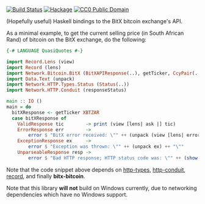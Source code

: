 [![Build Status](https://travis-ci.org/tebello-thejane/bitx-haskell.svg?branch=master)](https://travis-ci.org/tebello-thejane/bitx-haskell)
[![Hackage](https://budueba.com/hackage/bitx-bitcoin)](https://hackage.haskell.org/package/bitx-bitcoin)
[![CC0 Public Domain](http://b.repl.ca/v1/CC0-Public_Domain-brightgreen.png)](http://creativecommons.org/publicdomain/zero/1.0/)

(Hopefully useful) Haskell bindings to the BitX bitcoin exchange's API.

As a minimal example, to get the current selling price (in South African Rand) of bitcoin on the BitX exchange, do the following:

```haskell
{-# LANGUAGE QuasiQuotes #-}

import Record.Lens (view)
import Record (lens)
import Network.Bitcoin.BitX (BitXAPIResponse(..), getTicker, CcyPair(..))
import Data.Text (unpack)
import Network.HTTP.Types.Status (Status(..))
import Network.HTTP.Conduit (responseStatus)

main :: IO ()
main = do
  bitXResponse <- getTicker XBTZAR
  case bitXResponse of
    ValidResponse tic        -> print (view [lens| ask |] tic)
    ErrorResponse err        ->
        error $ "BitX error received: \"" ++ (unpack (view [lens| error |] err)) ++ "\""
    ExceptionResponse ex     ->
        error $ "Exception was thrown: \"" ++ (unpack ex) ++ "\""
    UnparseableResponse resp ->
        error $ "Bad HTTP response; HTTP status code was: \"" ++ (show . statusCode . responseStatus $ resp) ++ "\""
```

Note that the code snippet above depends on [http-types](https://hackage.haskell.org/package/http-types), [http-conduit](https://hackage.haskell.org/package/http-conduit), [record](https://hackage.haskell.org/package/record), and finally **bitx-bitcoin**.

Note that this library **will not** build on Windows currently, due to networking dependencies which have no Windows support.
